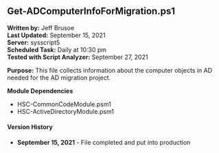 ## Get-ADComputerInfoForMigration.ps1

**Written by:** Jeff Brusoe<br>
**Last Updated:** September 15, 2021<br>
**Server:** sysscript5<br>
**Scheduled Task:** Daily at 10:30 pm<br>
**Tested with Script Analyzer:** September 27, 2021

**Purpose:** This file collects information about the computer objects in AD needed for the AD migration project.

**Module Dependencies**<br>
* HSC-CommonCodeModule.psm1
* HSC-ActiveDirectoryModule.psm1

#### Version History
* **September 15, 2021** - File completed and put into production
